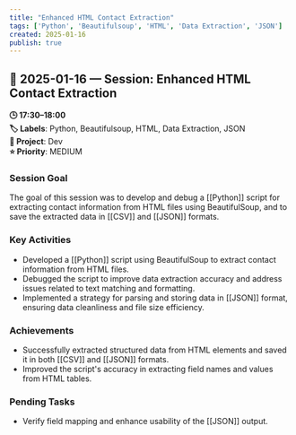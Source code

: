 ```yaml
---
title: "Enhanced HTML Contact Extraction"
tags: ['Python', 'Beautifulsoup', 'HTML', 'Data Extraction', 'JSON']
created: 2025-01-16
publish: true
---
```


## 📅 2025-01-16 — Session: Enhanced HTML Contact Extraction

**🕒 17:30–18:00**  
**🏷️ Labels**: Python, Beautifulsoup, HTML, Data Extraction, JSON  
**📂 Project**: Dev  
**⭐ Priority**: MEDIUM  


### Session Goal
The goal of this session was to develop and debug a [[Python]] script for extracting contact information from HTML files using BeautifulSoup, and to save the extracted data in [[CSV]] and [[JSON]] formats.

### Key Activities
- Developed a [[Python]] script using BeautifulSoup to extract contact information from HTML files.
- Debugged the script to improve data extraction accuracy and address issues related to text matching and formatting.
- Implemented a strategy for parsing and storing data in [[JSON]] format, ensuring data cleanliness and file size efficiency.

### Achievements
- Successfully extracted structured data from HTML elements and saved it in both [[CSV]] and [[JSON]] formats.
- Improved the script's accuracy in extracting field names and values from HTML tables.

### Pending Tasks
- Verify field mapping and enhance usability of the [[JSON]] output.
